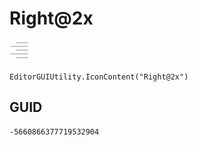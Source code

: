 # Right@2x
![](/img/Right@2x.png)

``` CSharp
EditorGUIUtility.IconContent("Right@2x")
```
## GUID
```
-5660866377719532904
```
